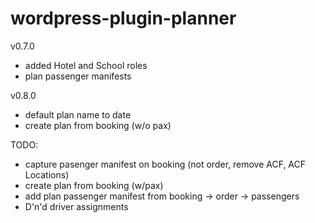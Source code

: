 # wordpress-plugin-planner

v0.7.0
- added Hotel and School roles
- plan passenger manifests

v0.8.0
- default plan name to date
- create plan from booking (w/o pax)

TODO:
- capture pasenger manifest on booking (not order, remove ACF, ACF Locations)
- create plan from booking (w/pax)
- add plan passenger manifest from booking -> order -> passengers
- D'n'd driver assignments
